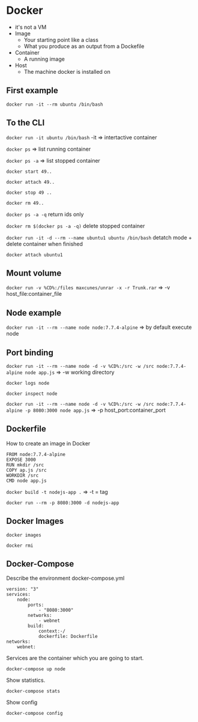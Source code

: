 # Docker

* it's not a VM
* Image
    * Your starting point like a class 
    * What you produce as an output from a Dockefile
* Container
    * A running image
* Host
    * The machine docker is installed on 

## First example
`docker run -it --rm ubuntu /bin/bash`

## To the CLI
`docker run -it ubuntu /bin/bash`
-it => intertactive container

`docker ps`
=> list running container

`docker ps -a`
=> list stopped container

`docker start 49..`

`docker attach 49..`

`docker stop 49 ..`

`docker rm 49..`

`docker ps -a -q` return ids only

`docker rm $(docker ps -a -q)` delete stopped container

`docker run -it -d --rm --name ubuntu1 ubuntu /bin/bash` detatch mode + delete container when finished

`docker attach ubuntu1`
## Mount volume
`docker run -v %CD%:/files maxcunes/unrar -x -r Trunk.rar` => -v host_file:container_file

## Node example
`docker run -it --rm --name node node:7.7.4-alpine`
=> by default execute node

## Port binding
`docker run -it --rm --name node -d -v %CD%:/src -w /src node:7.7.4-alpine node app.js` => -w working directory

`docker logs node`

`docker inspect node`

`docker run -it --rm --name node -d -v %CD%:/src -w /src node:7.7.4-alpine -p 8080:3000 node app.js` => -p host_port:container_port

## Dockerfile
How to create an image in Docker
```docker
FROM node:7.7.4-alpine
EXPOSE 3000
RUN mkdir /src
COPY ap.js /src
WORKDIR /src
CMD node app.js
```
`docker build -t nodejs-app .` => -t = tag

`docker run --rm -p 8080:3000 -d nodejs-app`

## Docker Images
`docker images`

`docker rmi`


## Docker-Compose

Describe the environment docker-compose.yml
```docker
version: "3"
services:
    node:
        ports:
            - "8080:3000"
        networks:
            - webnet
        build:
            context:-/
            dockerfile: Dockerfile
networks:
    webnet:
```

Services are the container which you are going to start.

`docker-compose up node`

Show statistics.

`docker-compose stats`

Show config 

`docker-compose config`






